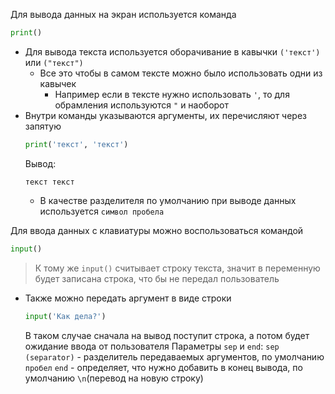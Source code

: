 Для вывода данных на экран используется команда 
```python
print()
```
- Для вывода текста используется оборачивание в кавычки `('текст')` или `("текст")`
    - Все это чтобы в самом тексте можно было использовать одни из кавычек
        - Например если в тексте нужно использовать `'`, то для обрамления используются `"` и наоборот
- Внутри команды указываются аргументы, их перечисляют через запятую
    ```python
    print('текст', 'текст')
    ```
    Вывод:
    ```
    текст текст
    ```
    - В качестве разделителя по умолчанию при выводе данных используется `символ пробела`

Для ввода данных с клавиатуры можно воспользоваться командой
```python
input()
```
> К тому же `input()` считывает строку текста, значит в переменную будет записана строка, что бы не передал пользователь
- Также можно передать аргумент в виде строки
	```python
	input('Как дела?')
	```
	В таком случае сначала на вывод поступит строка, а потом будет ожидание ввода от пользователя
Параметры `sep` и `end`:
	`sep (separator)` - разделитель передаваемых аргументов, по умолчанию `пробел`
	`end` - определяет, что нужно добавить в конец вывода, по умолчанию `\n`(перевод на новую строку)

